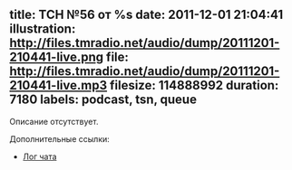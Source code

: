 title: ТСН №56 от %s
date: 2011-12-01 21:04:41
illustration: http://files.tmradio.net/audio/dump/20111201-210441-live.png
file: http://files.tmradio.net/audio/dump/20111201-210441-live.mp3
filesize: 114888992
duration: 7180
labels: podcast, tsn, queue
---
Описание отсутствует.

Дополнительные ссылки:

- [Лог чата](http://files.tmradio.net/audio/dump/20111201-210441-live.log)
